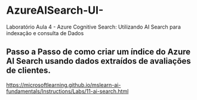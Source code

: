 # AzureAISearch-UI-
Laboratório Aula 4 - Azure Cognitive Search: Utilizando AI Search para indexação e consulta de Dados

## Passo a Passo de como criar um índice do Azure AI Search usando dados extraídos de avaliações de clientes.

https://microsoftlearning.github.io/mslearn-ai-fundamentals/Instructions/Labs/11-ai-search.html
